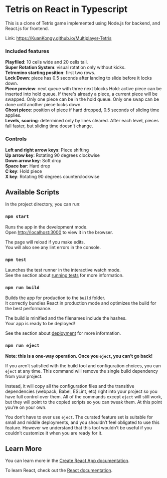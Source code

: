 # Tetris on React in Typescript

This is a clone of Tetris game implemented using Node.js for backend, and React.js for frontend.

Link: https://KuanKongy.github.io/Multiplayer-Tetris

### Included features
**Playfiled**: 10 cells wide and 20 cells tall.  
**Super Rotation System**: visual rotation only without kicks.  
**Tetromino starting position**: first two rows.  
**Lock Down**: piece has 0.5 seconds after landing to slide before it locks down.  
**Piece preview**: next queue with three next blocks
Hold: active piece can be inserted into hold queue. If there's already a piece, a current piece will be swapped. Only one piece can be in the hold queue. Only one swap can be done until another piece locks down.  
**Ghost piece**: position of piece if hard dropped, 0.5 seconds of sliding time applies.  
**Levels, scoring**: determined only by lines cleared. After each level, pieces fall faster, but sliding time doesn't change.  

### Controls
**Left and right arrow keys**: Piece shifting  
**Up arrow key**: Rotating 90 degrees clockwise  
**Down arrow key**: Soft drop  
**Space bar**: Hard drop  
**C key**: Hold piece  
**X key**: Rotating 90 degrees counterclockwise  

## Available Scripts

In the project directory, you can run:

### `npm start`

Runs the app in the development mode.\
Open [http://localhost:3000](http://localhost:3000) to view it in the browser.

The page will reload if you make edits.\
You will also see any lint errors in the console.

### `npm test`

Launches the test runner in the interactive watch mode.\
See the section about [running tests](https://facebook.github.io/create-react-app/docs/running-tests) for more information.

### `npm run build`

Builds the app for production to the `build` folder.\
It correctly bundles React in production mode and optimizes the build for the best performance.

The build is minified and the filenames include the hashes.\
Your app is ready to be deployed!

See the section about [deployment](https://facebook.github.io/create-react-app/docs/deployment) for more information.

### `npm run eject`

**Note: this is a one-way operation. Once you `eject`, you can’t go back!**

If you aren’t satisfied with the build tool and configuration choices, you can `eject` at any time. This command will remove the single build dependency from your project.

Instead, it will copy all the configuration files and the transitive dependencies (webpack, Babel, ESLint, etc) right into your project so you have full control over them. All of the commands except `eject` will still work, but they will point to the copied scripts so you can tweak them. At this point you’re on your own.

You don’t have to ever use `eject`. The curated feature set is suitable for small and middle deployments, and you shouldn’t feel obligated to use this feature. However we understand that this tool wouldn’t be useful if you couldn’t customize it when you are ready for it.

## Learn More

You can learn more in the [Create React App documentation](https://facebook.github.io/create-react-app/docs/getting-started).

To learn React, check out the [React documentation](https://reactjs.org/).
